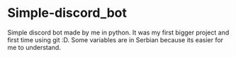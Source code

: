 # Simple-discord_bot
Simple discord bot made by me in python. It was my first bigger project and first time using git :D.
Some variables are in Serbian because its easier for me to understand.

